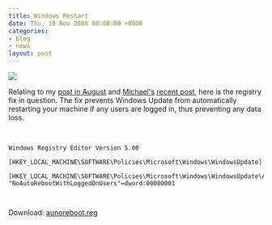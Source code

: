 ```yaml
---
title: Windows Restart
date: Thu, 10 Nov 2005 00:00:00 +0000
categories:
- blog
- news
layout: post
---
```


<img src="/images/nowindowsupdate.png" class="left" />

Relating to my <a href="http://www.pixelhum.com/archives/2005-05-26/windows-update-blues/">post in August</a> and <a href="http://binarybonsai.com">Michael's</a> <a href="http://binarybonsai.com/archives/2005/11/09/restart-windows/">recent post</a>, here is the registry fix in question.  The fix prevents Windows Update from automatically restarting your machine if any users are logged in, thus preventing any data loss.

<br clear="left" />

<pre><code>Windows Registry Editor Version 5.00

[HKEY_LOCAL_MACHINE\SOFTWARE\Policies\Microsoft\Windows\WindowsUpdate]

[HKEY_LOCAL_MACHINE\SOFTWARE\Policies\Microsoft\Windows\WindowsUpdate\AU]
"NoAutoRebootWithLoggedOnUsers"=dword:00000001


</code></pre>

Download: <a href="http://www.pixelhum.com/stuff/windowsupdate/aunoreboot.reg">aunoreboot.reg</a>



